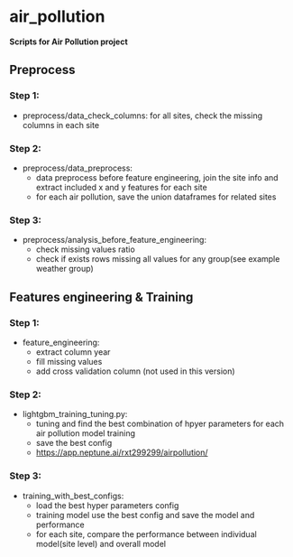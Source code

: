 # air_pollution
**Scripts for Air Pollution project**

## Preprocess
### Step 1:
- preprocess/data_check_columns: for all sites, check the missing columns in each site

### Step 2:
- preprocess/data_preprocess:
  - data preprocess before feature engineering, join the site info and extract included x and y features for each site
  - for each air pollution, save the union dataframes for related sites

### Step 3:
- preprocess/analysis_before_feature_engineering:
  - check missing values ratio 
  - check if exists rows missing all values for any group(see example weather group)
  
  
## Features engineering & Training
### Step 1:
- feature_engineering: 
  - extract column year
  - fill missing values
  - add cross validation column (not used in this version)

### Step 2:
- lightgbm_training_tuning.py:
  - tuning and find the best combination of hpyer parameters for each air pollution model training
  - save the best config
  - https://app.neptune.ai/rxt299299/airpollution/

### Step 3:
- training_with_best_configs:
  - load the best hyper parameters config
  - training model use the best config and save the model and performance
  - for each site, compare the performance between individual model(site level) and overall model
  
  
